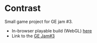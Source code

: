 # Contrast
Small game project for GE jam #3.
 - In-browser playable build (WebGL) [here](https://blitt.itch.io/contrast)
 - Link to the [GE Jam#3](https://itch.io/jam/ge-jam-3)
